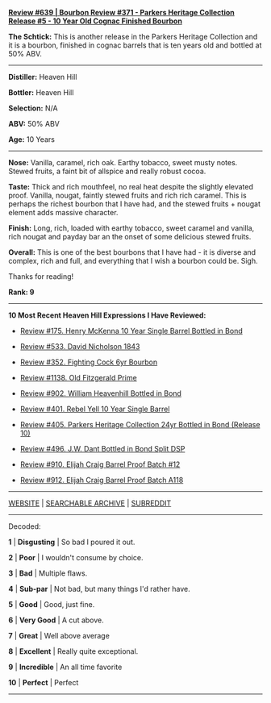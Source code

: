 
[**Review #639 | Bourbon Review #371 - Parkers Heritage Collection Release #5 - 10 Year Old Cognac Finished Bourbon**]( https://t8ke.review/review-639-parkers-heritage-collection-cognac/)

**The Schtick:** This is another release in the Parkers Heritage Collection and it is a bourbon, finished in cognac barrels that is ten years old and bottled at 50% ABV. 

-----

**Distiller:** Heaven Hill

**Bottler:** Heaven Hill

**Selection:** N/A

**ABV:**  50% ABV

**Age:** 10 Years 

-----

**Nose:**  Vanilla, caramel, rich oak. Earthy tobacco, sweet musty notes. Stewed fruits, a faint bit of allspice and really robust cocoa.  

**Taste:** Thick and rich mouthfeel, no real heat despite the slightly elevated proof. Vanilla, nougat, faintly stewed fruits and rich rich caramel. This is perhaps the richest bourbon that I have had, and the stewed fruits + nougat element adds massive character.

**Finish:** Long, rich, loaded with earthy tobacco, sweet caramel and vanilla, rich nougat and payday bar an the onset of some delicious stewed fruits. 

**Overall:** This is one of the best bourbons that I have had - it is diverse and complex, rich and full, and everything that I wish a bourbon could be. Sigh.

Thanks for reading!

**Rank: 9**

----- 

**10 Most Recent Heaven Hill Expressions I Have Reviewed:** 

- [Review #175. Henry McKenna 10 Year Single Barrel Bottled in Bond]( https://t8ke.review/review-175-henry-mckenna-10yr-bottled-in-bond-re-review/) 

- [Review #533. David Nicholson 1843]( https://t8ke.review/review-533-david-nicholson-1843/) 

- [Review #352. Fighting Cock 6yr Bourbon]( https://t8ke.review/review-352-fighting-cock-6yr/) 

- [Review #1138. Old Fitzgerald Prime]( https://t8ke.review/review-1138-old-fitzgerald-prime/) 

- [Review #902. William Heavenhill Bottled in Bond]( https://t8ke.review/review-902-william-heavenhill-bottled-in-bond/) 

- [Review #401. Rebel Yell 10 Year Single Barrel]( https://t8ke.review/review-401-rebel-yell-single-barrel-10yr/) 

- [Review #405. Parkers Heritage Collection 24yr Bottled in Bond (Release 10)]( https://t8ke.review/review-405-parkers-heritage-collection-10-24yr-bottled-in-bond/) 

- [Review #496. J.W. Dant Bottled in Bond Split DSP]( https://t8ke.review/review-496-jw-dant-split-dsp-131/) 

- [Review #910. Elijah Craig Barrel Proof Batch #12]( https://t8ke.review/review-910-elijah-craig-barrel-proof-batch-12/) 

- [Review #912. Elijah Craig Barrel Proof Batch A118]( https://t8ke.review/review-912-elijah-craig-barrel-proof-batch-a118/) 

-----

[WEBSITE](https://t8ke.review) | [SEARCHABLE ARCHIVE](https://t8ke.review/review-archive/) | [SUBREDDIT](https://reddit.com/r/t8kereviews)

-----

Decoded:

**1** | **Disgusting** | So bad I poured it out.

**2** | **Poor** | I wouldn't consume by choice.

**3** | **Bad** | Multiple flaws.

**4** | **Sub-par** | Not bad, but many things I'd rather have.

**5** | **Good** | Good, just fine.

**6** | **Very Good** | A cut above.

**7** | **Great** | Well above average

**8** | **Excellent** | Really quite exceptional.

**9** | **Incredible** | An all time favorite

**10** | **Perfect** | Perfect

----

